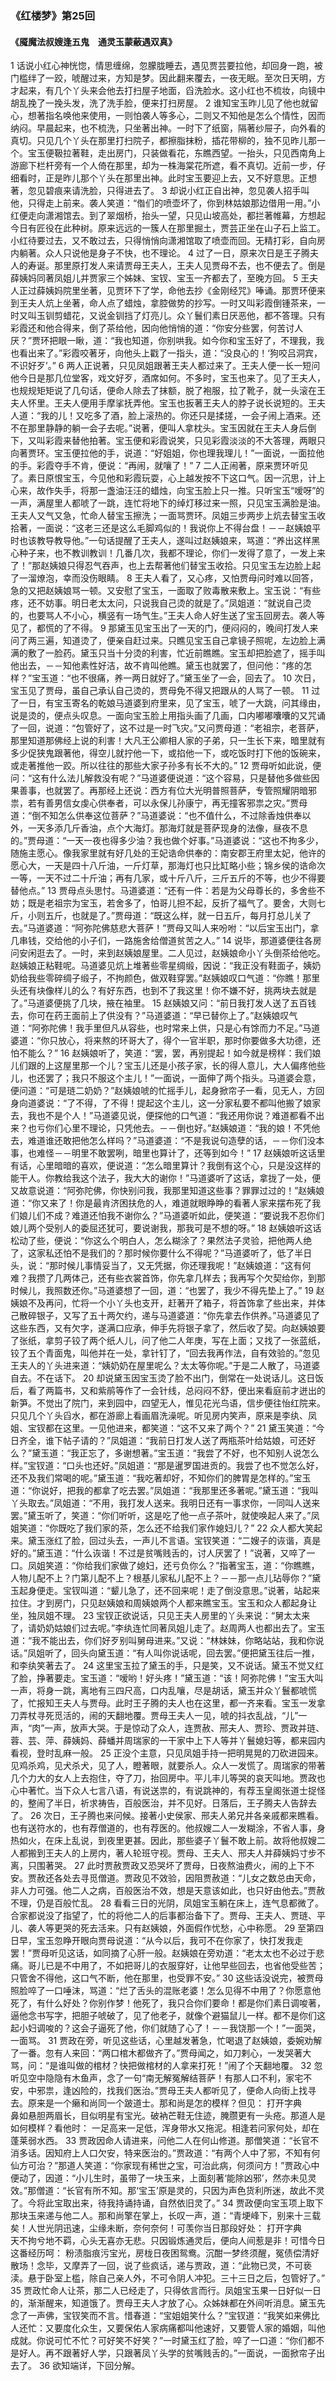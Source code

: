 ### 《红楼梦》第25回

#### 《魇魔法叔嫂逢五鬼　通灵玉蒙蔽遇双真》

1
话说小红心神恍惚，情思缠绵，忽朦胧睡去，遇见贾芸要拉他，却回身一跑，被门槛绊了一跤，唬醒过来，方知是梦。因此翻来覆去，一夜无眠。至次日天明，方才起来，有几个丫头来会他去打扫屋子地面，舀洗脸水。这小红也不梳妆，向镜中胡乱挽了一挽头发，洗了洗手脸，便来打扫房屋。
2
谁知宝玉昨儿见了他也就留心，想著指名唤他来使用，一则怕袭人等多心，二则又不知他是怎么个情性，因而纳闷。早晨起来，也不梳洗，只坐著出神。一时下了纸窗，隔著纱屉子，向外看的真切。只见几个丫头在那里打扫院子，都擦脂抹粉，插花带柳的，独不见昨儿那一个。宝玉便靸拉著鞋，走出房门，只装做看花，东瞧西望。一抬头，只见西南角上游廊下栏杆旁有一个人倚在那里，却为一株海棠花所遮，看不真切。近前一步，仔细看时，正是昨儿那个丫头在那里出神。此时宝玉要迎上去，又不好意思。正想著，忽见碧痕来请洗脸，只得进去了。
3
却说小红正自出神，忽见袭人招手叫他，只得走上前来。袭人笑道：“偺们的喷壶坏了，你到林姑娘那边借用一用。”小红便走向潇湘馆去。到了翠烟桥，抬头一望，只见山坡高处，都拦著帷幕，方想起今日有匠役在此种树。原来远远的一簇人在那里掘土，贾芸正坐在山子石上监工。小红待要过去，又不敢过去，只得悄悄向潇湘馆取了喷壶而回。无精打彩，自向房内躺著。众人只说他是身子不快，也不理论。
4
过了一日，原来次日是王子腾夫人的寿诞。那里原打发人来请贾母王夫人，王夫人见贾母不去，也不便去了。倒是薛姨妈同著凤姐儿并贾家三个姊妹、宝钗、宝玉一齐都去了，至晚方回。
5
王夫人正过薛姨妈院里坐著，见贾环下了学，命他去抄《金刚经咒》唪诵。那贾环便来到王夫人炕上坐著，命人点了蜡烛，拿腔做势的抄写。一时又叫彩霞倒锺茶来，一时又叫玉钏剪蜡花，又说金钏挡了灯亮儿。众丫鬟们素日厌恶他，都不答理。只有彩霞还和他合得来，倒了茶给他，因向他悄悄的道：“你安分些罢，何苦讨人厌？”贾环把眼一瞅，道：“我也知道，你别哄我。如今你和宝玉好了，不理我，我也看出来了。”彩霞咬著牙，向他头上戳了一指头，道：“没良心的！‘狗咬吕洞宾，不识好歹’。”
6
两人正说著，只见凤姐跟著王夫人都过来了。王夫人便一长一短问他今日是那几位堂客，戏文好歹，酒席如何。不多时，宝玉也来了。见了王夫人，也规规矩矩说了几句话，便命人除去了抹额，脱了袍服，拉了靴子，就一头滚在王夫人怀里。王夫人便用手摩挲抚弄他。宝玉也扳著王夫人的脖子说长说短的。王夫人道：“我的儿！又吃多了酒，脸上滚热的。你还只是揉搓，一会子闹上酒来。还不在那里静静的躺一会子去呢。”说著，便叫人拿枕头。宝玉因就在王夫人身后倒下，又叫彩霞来替他拍著。宝玉便和彩霞说笑，只见彩霞淡淡的不大答理，两眼只向著贾环。宝玉便拉他的手，说道：“好姐姐，你也理我理儿！”一面说，一面拉他的手。彩霞夺手不肯，便说：“再闹，就嚷了！”
7
二人正闹著，原来贾环听见了。素日原恨宝玉，今见他和彩霞玩耍，心上越发按不下这口气。因一沉思，计上心来，故作失手，将那一盏油汪汪的蜡烛，向宝玉脸上只一推。只听宝玉“嗳呀”的一声，满屋里人都唬了一跳，连忙将地下的绰灯移过来一照，只见宝玉满脸是油。王夫人又气又急，忙命人替宝玉擦洗；一面骂贾环。凤姐三步两步上炕去替宝玉收拾著，一面说：“这老三还是这么毛脚鸡似的！我说你上不得台盘！－－赵姨娘平时也该教导教导他。”一句话提醒了王夫人，遂叫过赵姨娘来，骂道：“养出这样黑心种子来，也不教训教训！几番几次，我都不理论，你们一发得了意了，一发上来了！”那赵姨娘只得忍气吞声，也上去帮著他们替宝玉收拾。只见宝玉左边脸上起了一溜燎泡，幸而没伤眼睛。
8
王夫人看了，又心疼，又怕贾母问时难以回答，急的又把赵姨娘骂一顿。又安慰了宝玉，一面取了败毒散来敷上。宝玉说：“有些疼，还不妨事。明日老太太问，只说我自己烫的就是了。”凤姐道：“就说自己烫的，也要骂人不小心，横竖有一场气生。”王夫人命人好生送了宝玉回房去。袭人等见了，都慌的了不得。
9
那黛玉见宝玉出了一天的门，便闷闷的，晚间打发人来问了两三遍，知道烫了，便亲自赶过来。只瞧见宝玉自己拿镜子照呢，左边脸上满满的敷了一脸药。黛玉只当十分烫的利害，忙近前瞧瞧。宝玉却把脸遮了，摇手叫他出去，－－知他素性好洁，故不肯叫他瞧。黛玉也就罢了，但问他：“疼的怎样？”宝玉道：“也不很痛，养一两日就好了。”黛玉坐了一会，回去了。
10
次日，宝玉见了贾母，虽自己承认自己烫的，贾母免不得又把跟从的人骂了一顿。
11
过了一日，有宝玉寄名的乾娘马道婆到府里来，见了宝玉，唬了一大跳，问其缘由，说是烫的，便点头叹息。一面向宝玉脸上用指头画了几画，口内嘟嘟囔囔的又咒诵了一回，说道：“包管好了，这不过是一时飞灾。”又问贾母道：“老祖宗，老菩萨，那里知道那佛经上说的利害！大凡王公卿相人家的子弟，只一生长下来，暗里就有多少促狭鬼跟著他，得空儿就拧他一下，或掐他一下，或吃饭时打下他的饭碗来，或走著推他一跤。所以往往的那些大家子孙多有长不大的。”
12
贾母听如此说，便问：“这有什么法儿解救没有呢？”马道婆便说道：“这个容易，只是替他多做些因果善事，也就罢了。再那经上还说：西方有位大光明普照菩萨，专管照耀阴暗邪祟，若有善男信女虔心供奉者，可以永保儿孙康宁，再无撞客邪祟之灾。”贾母道：“倒不知怎么供奉这位菩萨？”马道婆说：“也不值什么，不过除香烛供奉以外，一天多添几斤香油，点个大海灯。那海灯就是菩萨现身的法像，昼夜不息的。”贾母道：“一天一夜也得多少油？我也做个好事。”马道婆说：“这也不拘多少，随施主愿心。像我家里就有好几处的王妃诰命供奉的：南安郡王府里太妃，他许的愿心大，一天是四十八斤油，一斤灯草，那海灯也只比缸略小些；锦乡侯的诰命次一等，一天不过二十斤油；再有几家，或十斤八斤，三斤五斤的不等，也少不得要替他点。”
13
贾母点头思忖。马道婆道：“还有一件：若是为父母尊长的，多舍些不妨；既是老祖宗为宝玉，若舍多了，怕哥儿担不起，反折了福气了。要舍，大则七斤，小则五斤，也就是了。”贾母道：“既这么样，就一日五斤，每月打总儿关了去。”马道婆道：“阿弥陀佛慈悲大菩萨！”贾母又叫人来吩咐：“以后宝玉出门，拿几串钱，交给他的小子们，一路施舍给僧道贫苦之人。”
14
说毕，那道婆便往各房问安闲逛去了。一时，来到赵姨娘屋里。二人见过，赵姨娘命小丫头倒茶给他吃。赵姨娘正粘鞋呢。马道婆见炕上堆著些零星绸缎，因说：“我正没有鞋面子，姨奶奶给我些零碎绸子缎子，不拘颜色，做双鞋穿罢。”赵姨娘叹口气道：“你瞧！那里头还有块像样儿的么？有好东西，也到不了我这里！你不嫌不好，挑两块去就是了。”马道婆便挑了几块，掖在袖里。
15
赵姨娘又问：“前日我打发人送了五百钱去，你可在药王面前上了供没有？”马道婆道：“早已替你上了。”赵姨娘叹气道：“阿弥陀佛！我手里但凡从容些，也时常来上供，只是心有馀而力不足。”马道婆道：“你只放心，将来熬的环哥大了，得个一官半职，那时你要做多大功德，还怕不能么？”
16
赵姨娘听了，笑道：“罢，罢，再别提起！如今就是榜样：我们娘儿们跟的上这屋里那一个儿？宝玉儿还是小孩子家，长的得人意儿，大人偏疼他些儿，也还罢了；我只不服这个主儿！”一面说，一面伸了两个指头。马道婆会意，便问道：“可是琏二奶奶？”赵姨娘唬的忙摇手儿，起身掀帘子一看，见无人，方回身向道婆说：“了不得，了不得！提起这个主儿，这一分家私要不都叫他搬了娘家去，我也不是个人！”马道婆见说，便探他的口气道：“我还用你说？难道都看不出来？也亏你们心里不理论，只凭他去。－－倒也好。”赵姨娘道：“我的娘！不凭他去，难道谁还敢把他怎么样吗？”马道婆道：“不是我说句造孽的话，－－你们没本事，也难怪－－明里不敢罢咧，暗里也算计了，还等到如今！”
17
赵姨娘听这话里有话，心里暗暗的喜欢，便说道：“怎么暗里算计？我倒有这个心，只是没这样的能干人。你教给我这个法子，我大大的谢你！”马道婆听了这话，拿拢了一处，便又故意说道：“阿弥陀佛，你快别问我，我那里知道这些事？罪罪过过的！”赵姨娘道：“你又来了！你是最肯济困扶危的人，难道就眼睁睁的看著人家来摆布死了我们娘儿们不成？难道还怕我不谢你么？”马道婆听如此，便笑道：“要说我不忍你们娘儿两个受别人的委屈还犹可，要说谢我，那我可是不想的呀。”
18
赵姨娘听这话松动了些，便说：“你这么个明白人，怎么糊涂了？果然法子灵验，把他两人绝了，这家私还怕不是我们的？那时候你要什么不得呢？”马道婆听了，低了半日头，说：“那时候儿事情妥当了，又无凭据，你还理我呢！”赵姨娘道：“这有何难？我攒了几两体己，还有些衣裳首饰，你先拿几样去；我再写个欠契给你，到那时候儿，我照数还你。”马道婆想了一回，道：“也罢了，我少不得先垫上了。”
19
赵姨娘不及再问，忙将一个小丫头也支开，赶著开了箱子，将首饰拿了些出来，并体己散碎银子，又写了五十两欠约，递与马道婆道：“你先拿去作供养。”马道婆见了这些东西，又有欠字，遂满口应承，伸手先将银子拿了，然后收了契。向赵姨娘要了张纸，拿剪子铰了两个纸人儿，问了他二人年庚，写在上面；又找了一张蓝纸，铰了五个青面鬼，叫他并在一处，拿针钉了，“回去我再作法，自有效验的。”忽见王夫人的丫头进来道：“姨奶奶在屋里呢么？太太等你呢。”于是二人散了，马道婆自去。不在话下。
20
却说黛玉因宝玉烫了脸不出门，倒常在一处说话儿。这日饭后，看了两篇书，又和紫鹃等作了一会针线，总闷闷不舒，便出来看庭前才迸出的新笋。不觉出了院门，来到园中，四望无人，惟见花光鸟语，信步便往怡红院来。只见几个丫头舀水，都在游廊上看画眉洗澡呢。听见房内笑声，原来是李纨、凤姐、宝钗都在这里。一见他进来，都笑道：“这不又来了两个？”
21
黛玉笑道：“今日齐全，谁下帖子请的？”凤姐道：“我前日打发人送了两瓶茶叶给姑娘，可还好么？”黛玉道：“我正忘了，多谢想著。”宝玉道：“我尝了不好，也不知别人说怎么样。”宝钗道：“口头也还好。”凤姐道：“那是暹罗国进贡的。我尝了也不觉怎么好，还不及我们常喝的呢。”黛玉道：“我吃著却好，不知你们的脾胃是怎样的。”宝玉道：“你说好，把我的都拿了吃去罢。”凤姐道：“我那里还多著呢。”黛玉道：“我叫丫头取去。”凤姐道：“不用，我打发人送来。我明日还有一事求你，一同叫人送来罢。”黛玉听了，笑道：“你们听听，这是吃了他一点子茶叶，就使唤起人来了。”凤姐笑道：“你既吃了我们家的茶，怎么还不给我们家作媳妇儿？”
22
众人都大笑起来。黛玉涨红了脸，回过头去，一声儿不言语。宝钗笑道：“二嫂子的诙谐，真是好的。”黛玉道：“什么诙谐！不过是贫嘴贱舌的，讨人厌罢了！”说著，又啐了一口。凤姐笑道：“你给我们家做了媳妇，还亏负你么？”指著宝玉，道：“你瞧瞧，人物儿配不上？门第儿配不上？根基儿家私儿配不上？－－那一点儿玷辱你？”黛玉起身便走。宝钗叫道：“颦儿急了，还不回来呢！走了倒没意思。”说著，站起来拉住。才到房门，只见赵姨娘和周姨娘两个人都来瞧宝玉。宝玉和众人都起身让坐，独凤姐不理。
23
宝钗正欲说话，只见王夫人房里的丫头来说：“舅太太来了，请奶奶姑娘们过去呢。”李纨连忙同著凤姐儿走了。赵周两人也都出去了。宝玉道：“我不能出去，你们好歹别叫舅母进来。”又说：“林妹妹，你略站站，我和你说话。”凤姐听了，回头向黛玉道：“有人叫你说话呢，回去罢。”便把黛玉往后一推，和李纨笑著去了。
24
这里宝玉拉了黛玉的手，只是笑，又不说话。黛玉不觉又红了脸，挣著要走。宝玉道：“嗳哟！好头疼！”黛玉道：“该！阿弥陀佛！”宝玉大叫一声，将身一跳，离地有三四尺高，口内乱嚷，尽是胡话，黛玉并众丫鬟都唬慌了，忙报知王夫人与贾母。此时王子腾的夫人也在这里，都一齐来看。宝玉一发拿刀弄杖寻死觅活的，闹的天翻地覆。贾母王夫人一见，唬的抖衣乱战，“儿”一声，“肉”一声，放声大哭。于是惊动了众人，连贾赦、邢夫人、贾珍、贾政并琏、蓉、芸、萍、薛姨妈、薛蟠并周瑞家的一干家中上下人等并丫鬟媳妇等，都来园内看视，登时乱麻一般。
25
正没个主意，只见凤姐手持一把明晃晃的刀砍进园来。见鸡杀鸡，见犬杀犬，见了人，瞪著眼，就要杀人。众人一发慌了。周瑞家的带著几个力大的女人上去抱住，夺了刀，抬回房中。平儿丰儿等哭的哀天叫地。贾政也心中著忙。当下众人七言八语，有说送祟的，有说跳神的，有荐玉皇阁张道士捉怪的，整闹了半日，祈求祷告，百般医治，并不见好。日落后，王子腾夫人告辞去了。
26
次日，王子腾也来问候。接著小史侯家、邢夫人弟兄并各亲戚都来瞧看。也有送符水的，也有荐僧道的，也有荐医的。他叔嫂二人一发糊涂，不省人事，身热如火，在床上乱说，到夜里更甚。因此，那些婆子丫鬟不敢上前。故将他叔嫂二人都搬到王夫人的上房内，著人轮班守视。贾母、王夫人、邢夫人并薛姨妈寸步不离，只围著哭。
27
此时贾赦贾政又恐哭坏了贾母，日夜熬油费火，闹的上下不安。贾赦还各处去寻觅僧道。贾政见不效验，因阻贾赦道：“儿女之数总由天命，非人力可强。他二人之病，百般医治不效，想是天意该如此，也只好由他去。”贾赦不理，仍是百般忙乱。
28
看看三日的光阴，凤姐宝玉躺在床上，连气息都微了。合家都说没了指望了，忙的将他二人的后事都治备下了。贾母、王夫人、贾琏、平儿、袭人等更哭的死去活来。只有赵姨娘，外面假作忧愁，心中称愿。
29
至第四日早，宝玉忽睁开眼向贾母说道：“从今以后，我可不在你家了，快打发我走罢！”贾母听见这话，如同摘了心肝一般。赵姨娘在旁劝道：“老太太也不必过于悲痛。哥儿已是不中用了，不如把哥儿的衣服穿好，让他早些回去，也省他受些苦；只管舍不得他，这口气不断，他在那里，也受罪不安。”
30
这些话没说完，被贾母照脸啐了一口唾沫，骂道：“烂了舌头的混账老婆！怎么见得不中用了？你愿意他死了，有什么好处？你别作梦！他死了，我只合你们要命！都是你们素日调唆著，逼他念书写字，把胆子唬破了，见了他老子，就像个避猫鼠儿一样。都不是你们这起小妇调唆的？这会子逼死了他，你们就随了心了！－－我饶那一个！”一面哭，一面骂。
31
贾政在旁，听见这些话，心里越发著急，忙喝退了赵姨娘，委婉劝解了一番。忽有人来回：“两口棺木都做齐了。”贾母闻之，如刀剌心，一发哭著大骂，问：“是谁叫做的棺材？快把做棺材的人拿来打死！”闹了个天翻地覆。
32
忽听见空中隐隐有木鱼声，念了一句“南无解冤解结菩萨！有那人口不利，家宅不安，中邪祟，逢凶险的，找我们医治。”贾母王夫人都听见了，便命人向街上找寻去。原来是一个癞和尚同一个跛道士。那和尚是怎的模样？但见：
打开字典		
鼻如悬胆两眉长，目似明星有宝光。破衲芒鞋无住迹，腌臜更有一头疮。那道人是如何模样？看他时：
一足高来一足低，浑身带水又拖泥。相逢若问家何处，却在蓬莱弱水西。
33
贾政因命人请进来，问他二人在何山修道。那僧笑道：“长官不消多话。因知府上人口欠安，特来医治的。”贾政道：“有两个人中了邪，不知有何仙方可治？”那道人笑道：“你家现有稀世之宝，可治此病，何须问方！”贾政心中便动了，因道：“小儿生时，虽带了一块玉来，上面刻著‘能除凶邪’，然亦未见灵效。”那僧道：“长官有所不知。那‘宝玉’原是灵的，只因为声色货利所迷，故此不灵了。今将此宝取出来，待我持诵持诵，自然依旧灵了。”
34
贾政便向宝玉项上取下那块玉来递与他二人。那和尚擎在掌上，长叹一声，道：“青埂峰下，别来十三载矣！人世光阴迅速，尘缘未断，奈何奈何！可羡你当日那段好处：
打开字典		
天不拘兮地不羁，心头无喜亦无悲。只因锻炼通灵后，便向人间惹是非！可惜今日这番经历呵：
粉渍脂痕污宝光，房栊日夜困鸳鸯。沉酣一梦终须醒，冤债偿清好散场！念毕，又摩弄了一回，说了些疯话，递与贾政，道：“此物已灵，不可亵渎。悬于卧室上槛，除自己亲人外，不可令阴人冲犯。三十三日之后，包管好了。”
35
贾政忙命人让茶，那二人已经走了，只得依言而行。凤姐宝玉果一日好似一日的，渐渐醒来，知道饿了。贾母王夫人才放了心。众姊妹都在外间听消息。黛玉先念了一声佛，宝钗笑而不言。惜春道：“宝姐姐笑什么？”宝钗道：“我笑如来佛比人还忙：又要度化众生，又要保佑人家病痛都叫他速好，又要管人家的婚姻，叫他成就。你说可忙不忙？可好笑不好笑？”一时黛玉红了脸，啐了一口道：“你们都不是好人。再不跟著好人学，只跟著凤丫头学的贫嘴贱舌的。”一面说，一面掀帘子出去了。
36
欲知端详，下回分解。
